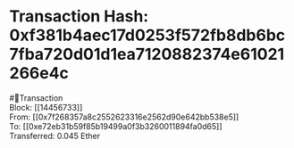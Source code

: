
Transaction Hash: 0xf381b4aec17d0253f572fb8db6bc7fba720d01d1ea7120882374e61021266e4c
====================================================================================
  
#💸Transaction  
Block: [[14456733]]  
From: [[0x7f268357a8c2552623316e2562d90e642bb538e5]]  
To: [[0xe72eb31b59f85b19499a0f3b3260011894fa0d65]]  
Transferred: 0.045 Ether